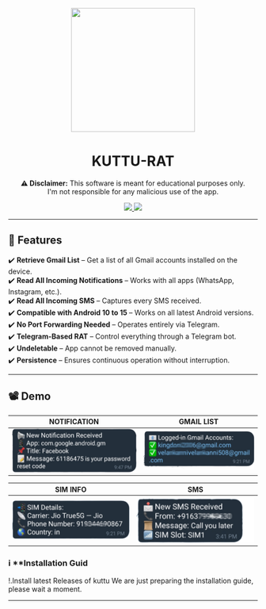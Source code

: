 <p align="center">
  <img width="250" height="250" src="https://media3.giphy.com/media/XALwMpWaCJ5gr4Fcps/giphy.gif?cid=6c09b952upcyl1meas3obbs87sia3e1etx3x9i8ef68mxvwq&ep=v1_internal_gif_by_id&rid=giphy.gif&ct=s">
</p>

<h1 align="center">KUTTU-RAT</h1>

<p align="center">
  <b>⚠️ Disclaimer:</b> This software is meant for educational purposes only. 
  <br>I'm not responsible for any malicious use of the app.
</p>

<p align="center">  
  <a href="https://www.instagram.com/ashwin_hackr?igsh=MXZxbWVwcWs3bHZuMA==">
    <img src="https://img.shields.io/badge/Author-Ashwin-red.svg?style=for-the-badge&label=Author" />
  </a>
  <img src="https://img.shields.io/badge/Version-1.0-brightgreen?style=for-the-badge">
</p>

---

## 🚀 Features  
✔️ **Retrieve Gmail List** – Get a list of all Gmail accounts installed on the device.  
✔️ **Read All Incoming Notifications** – Works with all apps (WhatsApp, Instagram, etc.).  
✔️ **Read All Incoming SMS** – Captures every SMS received.  
✔️ **Compatible with Android 10 to 15** – Works on all latest Android versions.  
✔️ **No Port Forwarding Needed** – Operates entirely via Telegram.  
✔️ **Telegram-Based RAT** – Control everything through a Telegram bot.  
✔️ **Undeletable** – App cannot be removed manually.  
✔️ **Persistence** – Ensures continuous operation without interruption.  

---

## 📽️ Demo  

| NOTIFICATION | GMAIL LIST |
|:-------------------------:|:-------------------------:|
| <img src="/image/notification.png" width="400"> | <img src="/image/gmail.png" width="400"> |

| SIM INFO | SMS |
|:-------------------------:|:-------------------------:|
| <img src="/image/sim.png" width="400"> | <img src="image/sms.png" width="400"> |


### ℹ️ **Installation Guid
!.Install latest Releases of kuttu
We are just preparing the installation guide, please wait a moment.

---
